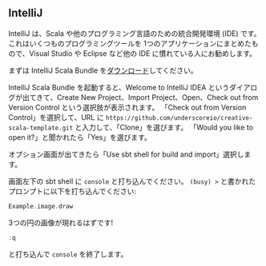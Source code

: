 ## IntelliJ

IntelliJ は、Scala や他のプログラミング言語のための統合開発環境 (IDE) です。これはいくつものプログラミングツールを 1つのアプリケーションにまとめたもので、Visual Studio や Eclipse など他の IDE に慣れている人にお勧めします。

まずは IntelliJ Scala Bundle を[ダウンロード][intellij-scala-bundle]してください。

IntelliJ Scala Bundle を起動すると、Welcome to IntelliJ IDEA というダイアログが出てきて、Create New Project、Import Project、Open、Check out from Version Control という選択肢が表示されます。
「Check out from Version Control」を選択して、URL に `https://github.com/underscoreio/creative-scala-template.git` と入力して、「Clone」を選びます。
「Would you like to open it?」と聞かれたら「Yes」を選びます。

オプション画面が出てきたら「Use sbt shell for build and import」選択します。

画面左下の sbt shell に `console` と打ち込んでください。
`(busy) >` と書かれたプロンプトに以下を打ち込んでください:

```scala
Example.image.draw
```

3つの円の画像が現れるはずです!

```scala
:q
```

と打ち込んで `console` を終了します。

[intellij-scala-bundle]: https://github.com/JetBrains/intellij-scala-bundle/releases
